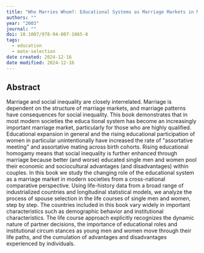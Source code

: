 ```yaml
---
title: "Who Marries Whom?: Educational Systems as Marriage Markets in Modern Societies"
authors: ""
year: "2003"
journal: ""
doi: 10.1007/978-94-007-1065-8
tags:
  - education
  - mate-selection
date created: 2024-12-16
date modified: 2024-12-16
---
```


## Abstract

Marriage and social inequality are closely interrelated. Marriage is dependent on the structure of marriage markets, and marriage patterns have consequences for social inequality. This book demonstrates that in most modern societies the educa­ tional system has become an increasingly important marriage market, particularly for those who are highly qualified. Educational expansion in general and the rising educational participation of women in particular unintentionally have increased the rate of "assortative meeting" and assortative mating across birth cohorts. Rising educational homogamy means that social inequality is further enhanced through marriage because better (and worse) educated single men and women pool their economic and sociocultural advantages (and disadvantages) within couples. In this book we study the changing role of the educational system as a marriage market in modern societies from a cross-national comparative perspective. Using life-history data from a broad range of industrialized countries and longitudinal statistical models, we analyze the process of spouse selection in the life courses of single men and women, step by step. The countries included in this book vary widely in important characteristics such as demographic behavior and institutional characteristics. The life course approach explicitly recognizes the dynamic nature of partner decisions, the importance of educational roles and institutional circum­ stances as young men and women move through their life paths, and the cumulation of advantages and disadvantages experienced by individuals.
